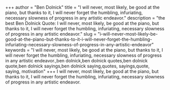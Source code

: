 +++
author = "Ben Dolnick"
title = "I will never, most likely, be good at the piano, but thanks to it, I will never forget the humbling, infuriating, necessary slowness of progress in any artistic endeavor."
description = "the best Ben Dolnick Quote: I will never, most likely, be good at the piano, but thanks to it, I will never forget the humbling, infuriating, necessary slowness of progress in any artistic endeavor."
slug = "i-will-never-most-likely-be-good-at-the-piano-but-thanks-to-it-i-will-never-forget-the-humbling-infuriating-necessary-slowness-of-progress-in-any-artistic-endeavor"
keywords = "I will never, most likely, be good at the piano, but thanks to it, I will never forget the humbling, infuriating, necessary slowness of progress in any artistic endeavor.,ben dolnick,ben dolnick quotes,ben dolnick quote,ben dolnick sayings,ben dolnick saying,quotes, sayings,quote, saying, motivation"
+++
I will never, most likely, be good at the piano, but thanks to it, I will never forget the humbling, infuriating, necessary slowness of progress in any artistic endeavor.
